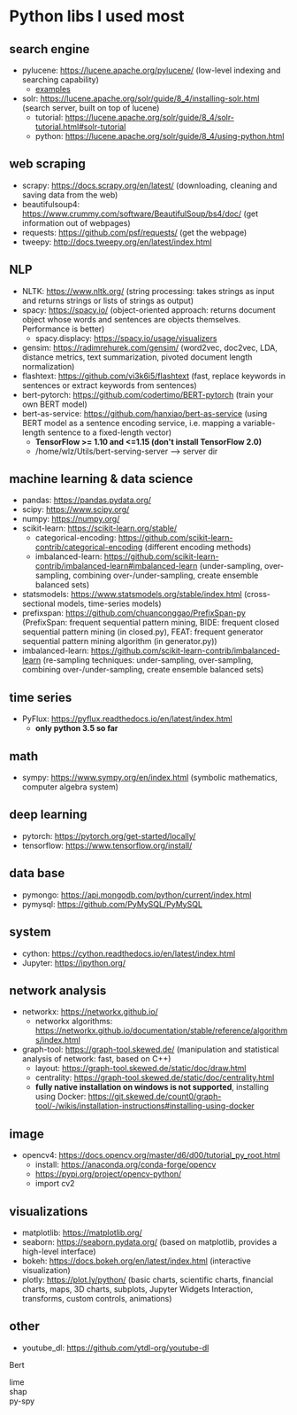 # Python libs I used most  

## search engine  
- pylucene: https://lucene.apache.org/pylucene/ (low-level indexing and searching capability)  
    + [examples](https://github.com/rarezhang/python_lib/tree/master/examples/pylucene_test_python3)
- solr: https://lucene.apache.org/solr/guide/8_4/installing-solr.html (search server, built on top of lucene)  
    + tutorial: https://lucene.apache.org/solr/guide/8_4/solr-tutorial.html#solr-tutorial  
    + python: https://lucene.apache.org/solr/guide/8_4/using-python.html   


## web scraping  
- scrapy: https://docs.scrapy.org/en/latest/ (downloading, cleaning and saving data from the web)  
- beautifulsoup4: https://www.crummy.com/software/BeautifulSoup/bs4/doc/  (get information out of webpages)  
- requests: https://github.com/psf/requests/ (get the webpage)  
- tweepy: http://docs.tweepy.org/en/latest/index.html  

## NLP  
- NLTK: https://www.nltk.org/ (string processing: takes strings as input and returns strings or lists of strings as output)  
- spacy: https://spacy.io/ (object-oriented approach: returns document object whose words and sentences are objects themselves. Performance is better)  
  + spacy.displacy: https://spacy.io/usage/visualizers
- gensim: https://radimrehurek.com/gensim/ (word2vec, doc2vec, LDA, distance metrics, text summarization, pivoted document length normalization)  
- flashtext: https://github.com/vi3k6i5/flashtext (fast, replace keywords in sentences or extract keywords from sentences)  
- bert-pytorch: https://github.com/codertimo/BERT-pytorch (train your own BERT model)  
- bert-as-service: https://github.com/hanxiao/bert-as-service (using BERT model as a sentence encoding service, i.e. mapping a variable-length sentence to a fixed-length vector)  
    + **TensorFlow >= 1.10 and <=1.15 (don't install TensorFlow 2.0)**  
    + /home/wlz/Utils/bert-serving-server --> server dir

## machine learning & data science 
- pandas: https://pandas.pydata.org/   
- scipy: https://www.scipy.org/  
- numpy: https://numpy.org/  
- scikit-learn: https://scikit-learn.org/stable/  
    + categorical-encoding: https://github.com/scikit-learn-contrib/categorical-encoding (different encoding methods)  
    + imbalanced-learn: https://github.com/scikit-learn-contrib/imbalanced-learn#imbalanced-learn (under-sampling, over-sampling, combining over-/under-sampling, create ensemble balanced sets)  
- statsmodels: https://www.statsmodels.org/stable/index.html (cross-sectional models, time-series models)  
- prefixspan: https://github.com/chuanconggao/PrefixSpan-py (PrefixSpan: frequent sequential pattern mining, BIDE: frequent closed sequential pattern mining (in closed.py), FEAT: frequent generator sequential pattern mining algorithm  (in generator.py))  
- imbalanced-learn: https://github.com/scikit-learn-contrib/imbalanced-learn (re-sampling techniques: under-sampling, over-sampling, combining over-/under-sampling, create ensemble balanced sets)     


## time series  
- PyFlux: https://pyflux.readthedocs.io/en/latest/index.html
    + **only python 3.5 so far**

## math  
- sympy: https://www.sympy.org/en/index.html (symbolic mathematics, computer algebra system)  

## deep learning  
- pytorch: https://pytorch.org/get-started/locally/  
- tensorflow: https://www.tensorflow.org/install/  


## data base
- pymongo: https://api.mongodb.com/python/current/index.html  
- pymysql: https://github.com/PyMySQL/PyMySQL  


## system 
- cython: https://cython.readthedocs.io/en/latest/index.html  
- Jupyter: https://ipython.org/  


## network analysis 
- networkx: https://networkx.github.io/  
  + networkx algorithms: https://networkx.github.io/documentation/stable/reference/algorithms/index.html  
- graph-tool: https://graph-tool.skewed.de/ (manipulation and statistical analysis of network: fast, based on C++)  
  + layout: https://graph-tool.skewed.de/static/doc/draw.html  
  + centrality: https://graph-tool.skewed.de/static/doc/centrality.html  
  + **fully native installation on windows is not supported**, installing using Docker: https://git.skewed.de/count0/graph-tool/-/wikis/installation-instructions#installing-using-docker  
  
## image  
- opencv4: https://docs.opencv.org/master/d6/d00/tutorial_py_root.html  
  + install: https://anaconda.org/conda-forge/opencv  
  + https://pypi.org/project/opencv-python/  
  + import cv2  
  
## visualizations  
- matplotlib: https://matplotlib.org/  
- seaborn: https://seaborn.pydata.org/ (based on matplotlib, provides a high-level interface)  
- bokeh: https://docs.bokeh.org/en/latest/index.html (interactive visualization)  
- plotly: https://plot.ly/python/ (basic charts, scientific charts, financial charts, maps, 3D charts, subplots, Jupyter Widgets Interaction, transforms, custom controls, animations)  


## other 
- youtube_dl: https://github.com/ytdl-org/youtube-dl  



Bert  

lime  
shap  
py-spy  
